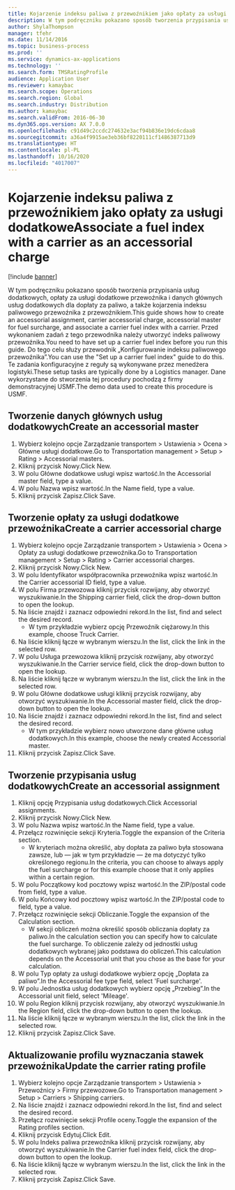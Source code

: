 ```yaml
---
title: Kojarzenie indeksu paliwa z przewoźnikiem jako opłaty za usługi dodatkowe
description: W tym podręczniku pokazano sposób tworzenia przypisania usług dodatkowych, opłaty za usługi dodatkowe przewoźnika i danych głównych usług dodatkowych dla dopłaty za paliwo, a także kojarzenia indeksu paliwowego przewoźnika z przewoźnikiem.
author: ShylaThompson
manager: tfehr
ms.date: 11/14/2016
ms.topic: business-process
ms.prod: ''
ms.service: dynamics-ax-applications
ms.technology: ''
ms.search.form: TMSRatingProfile
audience: Application User
ms.reviewer: kamaybac
ms.search.scope: Operations
ms.search.region: Global
ms.search.industry: Distribution
ms.author: kamaybac
ms.search.validFrom: 2016-06-30
ms.dyn365.ops.version: AX 7.0.0
ms.openlocfilehash: c91d49c2ccdc274632e3acf94b836e19dc6cdaa8
ms.sourcegitcommit: a36a4f9915ae3eb36bf8220111cf1486387713d9
ms.translationtype: HT
ms.contentlocale: pl-PL
ms.lasthandoff: 10/16/2020
ms.locfileid: "4017007"
---
```

# <a name="associate-a-fuel-index-with-a-carrier-as-an-accessorial-charge"></a><span data-ttu-id="2293d-103">Kojarzenie indeksu paliwa z przewoźnikiem jako opłaty za usługi dodatkowe</span><span class="sxs-lookup"><span data-stu-id="2293d-103">Associate a fuel index with a carrier as an accessorial charge</span></span>

[!include [banner](../../includes/banner.md)]

<span data-ttu-id="2293d-104">W tym podręczniku pokazano sposób tworzenia przypisania usług dodatkowych, opłaty za usługi dodatkowe przewoźnika i danych głównych usług dodatkowych dla dopłaty za paliwo, a także kojarzenia indeksu paliwowego przewoźnika z przewoźnikiem.</span><span class="sxs-lookup"><span data-stu-id="2293d-104">This guide shows how to create an accessorial assignment, carrier accessorial charge, accessorial master for fuel surcharge, and associate a carrier fuel index with a carrier.</span></span> <span data-ttu-id="2293d-105">Przed wykonaniem zadań z tego przewodnika należy utworzyć indeks paliwowy przewoźnika.</span><span class="sxs-lookup"><span data-stu-id="2293d-105">You need to have set up a carrier fuel index before you run this guide.</span></span> <span data-ttu-id="2293d-106">Do tego celu służy przewodnik „Konfigurowanie indeksu paliwowego przewoźnika”.</span><span class="sxs-lookup"><span data-stu-id="2293d-106">You can use the "Set up a carrier fuel index" guide to do this.</span></span> <span data-ttu-id="2293d-107">Te zadania konfiguracyjne z reguły są wykonywane przez menedżera logistyki.</span><span class="sxs-lookup"><span data-stu-id="2293d-107">These setup tasks are typically done by a Logistics manager.</span></span> <span data-ttu-id="2293d-108">Dane wykorzystane do stworzenia tej procedury pochodzą z firmy demonstracyjnej USMF.</span><span class="sxs-lookup"><span data-stu-id="2293d-108">The demo data used to create this procedure is USMF.</span></span>


## <a name="create-an-accessorial-master"></a><span data-ttu-id="2293d-109">Tworzenie danych głównych usług dodatkowych</span><span class="sxs-lookup"><span data-stu-id="2293d-109">Create an accessorial master</span></span>
1. <span data-ttu-id="2293d-110">Wybierz kolejno opcje Zarządzanie transportem > Ustawienia > Ocena > Główne usługi dodatkowe.</span><span class="sxs-lookup"><span data-stu-id="2293d-110">Go to Transportation management > Setup > Rating > Accessorial masters.</span></span>
2. <span data-ttu-id="2293d-111">Kliknij przycisk Nowy.</span><span class="sxs-lookup"><span data-stu-id="2293d-111">Click New.</span></span>
3. <span data-ttu-id="2293d-112">W polu Główne dodatkowe usługi wpisz wartość.</span><span class="sxs-lookup"><span data-stu-id="2293d-112">In the Accessorial master field, type a value.</span></span>
4. <span data-ttu-id="2293d-113">W polu Nazwa wpisz wartość.</span><span class="sxs-lookup"><span data-stu-id="2293d-113">In the Name field, type a value.</span></span>
5. <span data-ttu-id="2293d-114">Kliknij przycisk Zapisz.</span><span class="sxs-lookup"><span data-stu-id="2293d-114">Click Save.</span></span>

## <a name="create-a-carrier-accessorial-charge"></a><span data-ttu-id="2293d-115">Tworzenie opłaty za usługi dodatkowe przewoźnika</span><span class="sxs-lookup"><span data-stu-id="2293d-115">Create a carrier accessorial charge</span></span>
1. <span data-ttu-id="2293d-116">Wybierz kolejno opcje Zarządzanie transportem > Ustawienia > Ocena > Opłaty za usługi dodatkowe przewoźnika.</span><span class="sxs-lookup"><span data-stu-id="2293d-116">Go to Transportation management > Setup > Rating > Carrier accessorial charges.</span></span>
2. <span data-ttu-id="2293d-117">Kliknij przycisk Nowy.</span><span class="sxs-lookup"><span data-stu-id="2293d-117">Click New.</span></span>
3. <span data-ttu-id="2293d-118">W polu Identyfikator współpracownika przewoźnika wpisz wartość.</span><span class="sxs-lookup"><span data-stu-id="2293d-118">In the Carrier accessorial ID field, type a value.</span></span>
4. <span data-ttu-id="2293d-119">W polu Firma przewozowa kliknij przycisk rozwijany, aby otworzyć wyszukiwanie.</span><span class="sxs-lookup"><span data-stu-id="2293d-119">In the Shipping carrier field, click the drop-down button to open the lookup.</span></span>
5. <span data-ttu-id="2293d-120">Na liście znajdź i zaznacz odpowiedni rekord.</span><span class="sxs-lookup"><span data-stu-id="2293d-120">In the list, find and select the desired record.</span></span>
    * <span data-ttu-id="2293d-121">W tym przykładzie wybierz opcję Przewoźnik ciężarowy.</span><span class="sxs-lookup"><span data-stu-id="2293d-121">In this example, choose Truck Carrier.</span></span>  
6. <span data-ttu-id="2293d-122">Na liście kliknij łącze w wybranym wierszu.</span><span class="sxs-lookup"><span data-stu-id="2293d-122">In the list, click the link in the selected row.</span></span>
7. <span data-ttu-id="2293d-123">W polu Usługa przewozowa kliknij przycisk rozwijany, aby otworzyć wyszukiwanie.</span><span class="sxs-lookup"><span data-stu-id="2293d-123">In the Carrier service field, click the drop-down button to open the lookup.</span></span>
8. <span data-ttu-id="2293d-124">Na liście kliknij łącze w wybranym wierszu.</span><span class="sxs-lookup"><span data-stu-id="2293d-124">In the list, click the link in the selected row.</span></span>
9. <span data-ttu-id="2293d-125">W polu Główne dodatkowe usługi kliknij przycisk rozwijany, aby otworzyć wyszukiwanie.</span><span class="sxs-lookup"><span data-stu-id="2293d-125">In the Accessorial master field, click the drop-down button to open the lookup.</span></span>
10. <span data-ttu-id="2293d-126">Na liście znajdź i zaznacz odpowiedni rekord.</span><span class="sxs-lookup"><span data-stu-id="2293d-126">In the list, find and select the desired record.</span></span>
    * <span data-ttu-id="2293d-127">W tym przykładzie wybierz nowo utworzone dane główne usług dodatkowych.</span><span class="sxs-lookup"><span data-stu-id="2293d-127">In this example, choose the newly created Accessorial master.</span></span>  
11. <span data-ttu-id="2293d-128">Kliknij przycisk Zapisz.</span><span class="sxs-lookup"><span data-stu-id="2293d-128">Click Save.</span></span>

## <a name="create-an-accessorial-assignment"></a><span data-ttu-id="2293d-129">Tworzenie przypisania usług dodatkowych</span><span class="sxs-lookup"><span data-stu-id="2293d-129">Create an accessorial assignment</span></span>
1. <span data-ttu-id="2293d-130">Kliknij opcję Przypisania usług dodatkowych.</span><span class="sxs-lookup"><span data-stu-id="2293d-130">Click Accessorial assignments.</span></span>
2. <span data-ttu-id="2293d-131">Kliknij przycisk Nowy.</span><span class="sxs-lookup"><span data-stu-id="2293d-131">Click New.</span></span>
3. <span data-ttu-id="2293d-132">W polu Nazwa wpisz wartość.</span><span class="sxs-lookup"><span data-stu-id="2293d-132">In the Name field, type a value.</span></span>
4. <span data-ttu-id="2293d-133">Przełącz rozwinięcie sekcji Kryteria.</span><span class="sxs-lookup"><span data-stu-id="2293d-133">Toggle the expansion of the Criteria section.</span></span>
    * <span data-ttu-id="2293d-134">W kryteriach można określić, aby dopłata za paliwo była stosowana zawsze, lub — jak w tym przykładzie — że ma dotyczyć tylko określonego regionu.</span><span class="sxs-lookup"><span data-stu-id="2293d-134">In the criteria, you can choose to always apply the fuel surcharge or for this example choose that it only applies within a certain region.</span></span>  
5. <span data-ttu-id="2293d-135">W polu Początkowy kod pocztowy wpisz wartość.</span><span class="sxs-lookup"><span data-stu-id="2293d-135">In the ZIP/postal code from field, type a value.</span></span>
6. <span data-ttu-id="2293d-136">W polu Końcowy kod pocztowy wpisz wartość.</span><span class="sxs-lookup"><span data-stu-id="2293d-136">In the ZIP/postal code to field, type a value.</span></span>
7. <span data-ttu-id="2293d-137">Przełącz rozwinięcie sekcji Obliczanie.</span><span class="sxs-lookup"><span data-stu-id="2293d-137">Toggle the expansion of the Calculation section.</span></span>
    * <span data-ttu-id="2293d-138">W sekcji obliczeń można określić sposób obliczania dopłaty za paliwo.</span><span class="sxs-lookup"><span data-stu-id="2293d-138">In the calculation section you can specify how to calculate the fuel surcharge.</span></span> <span data-ttu-id="2293d-139">To obliczenie zależy od jednostki usług dodatkowych wybranej jako podstawa do obliczeń.</span><span class="sxs-lookup"><span data-stu-id="2293d-139">This calculation depends on the Accessorial unit that you chose as the base for your calculation.</span></span>  
8. <span data-ttu-id="2293d-140">W polu Typ opłaty za usługi dodatkowe wybierz opcję „Dopłata za paliwo”.</span><span class="sxs-lookup"><span data-stu-id="2293d-140">In the Accessorial fee type field, select 'Fuel surcharge'.</span></span>
9. <span data-ttu-id="2293d-141">W polu Jednostka usług dodatkowych wybierz opcję „Przebieg”.</span><span class="sxs-lookup"><span data-stu-id="2293d-141">In the Accessorial unit field, select 'Mileage'.</span></span>
10. <span data-ttu-id="2293d-142">W polu Region kliknij przycisk rozwijany, aby otworzyć wyszukiwanie.</span><span class="sxs-lookup"><span data-stu-id="2293d-142">In the Region field, click the drop-down button to open the lookup.</span></span>
11. <span data-ttu-id="2293d-143">Na liście kliknij łącze w wybranym wierszu.</span><span class="sxs-lookup"><span data-stu-id="2293d-143">In the list, click the link in the selected row.</span></span>
12. <span data-ttu-id="2293d-144">Kliknij przycisk Zapisz.</span><span class="sxs-lookup"><span data-stu-id="2293d-144">Click Save.</span></span>

## <a name="update-the-carrier-rating-profile"></a><span data-ttu-id="2293d-145">Aktualizowanie profilu wyznaczania stawek przewoźnika</span><span class="sxs-lookup"><span data-stu-id="2293d-145">Update the carrier rating profile</span></span>
1. <span data-ttu-id="2293d-146">Wybierz kolejno opcje Zarządzanie transportem > Ustawienia > Przewoźnicy > Firmy przewozowe.</span><span class="sxs-lookup"><span data-stu-id="2293d-146">Go to Transportation management > Setup > Carriers > Shipping carriers.</span></span>
2. <span data-ttu-id="2293d-147">Na liście znajdź i zaznacz odpowiedni rekord.</span><span class="sxs-lookup"><span data-stu-id="2293d-147">In the list, find and select the desired record.</span></span>
3. <span data-ttu-id="2293d-148">Przełącz rozwinięcie sekcji Profile oceny.</span><span class="sxs-lookup"><span data-stu-id="2293d-148">Toggle the expansion of the Rating profiles section.</span></span>
4. <span data-ttu-id="2293d-149">Kliknij przycisk Edytuj.</span><span class="sxs-lookup"><span data-stu-id="2293d-149">Click Edit.</span></span>
5. <span data-ttu-id="2293d-150">W polu Indeks paliwa przewoźnika kliknij przycisk rozwijany, aby otworzyć wyszukiwanie.</span><span class="sxs-lookup"><span data-stu-id="2293d-150">In the Carrier fuel index field, click the drop-down button to open the lookup.</span></span>
6. <span data-ttu-id="2293d-151">Na liście kliknij łącze w wybranym wierszu.</span><span class="sxs-lookup"><span data-stu-id="2293d-151">In the list, click the link in the selected row.</span></span>
7. <span data-ttu-id="2293d-152">Kliknij przycisk Zapisz.</span><span class="sxs-lookup"><span data-stu-id="2293d-152">Click Save.</span></span>

